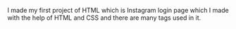 I made my first project of HTML which is Instagram login page which I made with the help of HTML and CSS and there are many tags used in it.
